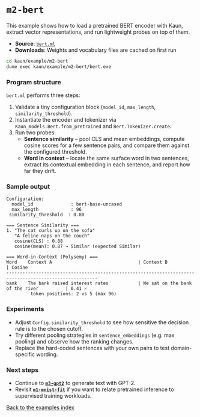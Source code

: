 # `m2-bert`

This example shows how to load a pretrained BERT encoder with Kaun, extract
vector representations, and run lightweight probes on top of them.

- **Source**: [`bert.ml`](./bert.ml)
- **Downloads**: Weights and vocabulary files are cached on first run

```bash
cd kaun/example/m2-bert
dune exec kaun/example/m2-bert/bert.exe
```

### Program structure

`bert.ml` performs three steps:

1. Validate a tiny configuration block (`model_id`, `max_length`,
   `similarity_threshold`).
2. Instantiate the encoder and tokenizer via `Kaun_models.Bert.from_pretrained`
   and `Bert.Tokenizer.create`.
3. Run two probes:
   - **Sentence similarity** – pool CLS and mean embeddings, compute cosine
     scores for a few sentence pairs, and compare them against the configured
     threshold.
   - **Word in context** – locate the same surface word in two sentences,
     extract its contextual embedding in each sentence, and report how far they
     drift.

### Sample output

```
Configuration:
  model_id              : bert-base-uncased
  max_length            : 96
 similarity_threshold  : 0.80

=== Sentence Similarity ===
1. "The cat curls up on the sofa"
   "A feline naps on the couch"
   cosine(CLS) : 0.88
   cosine(mean): 0.87 → Similar (expected Similar)

=== Word-in-Context (Polysemy) ===
Word    Context A                                | Context B                                | Cosine
--------------------------------------------------------------------------------------------------------
bank    The bank raised interest rates           | We sat on the bank of the river          | 0.41 ✓
         token positions: 2 vs 5 (max 96)
```

### Experiments

- Adjust `Config.similarity_threshold` to see how sensitive the decision rule
  is to the chosen cutoff.
- Try different pooling strategies in `sentence_embeddings` (e.g. max pooling)
  and observe how the ranking changes.
- Replace the hard-coded sentences with your own pairs to test domain-specific
  wording.

### Next steps

- Continue to [**`m3-gpt2`**](../m3-gpt2#readme) to generate text with GPT-2.
- Revisit [**`m1-mnist-fit`**](../m1-mnist-fit#readme) if you want to relate
  pretrained inference to supervised training workloads.

[Back to the examples index](../#readme)
